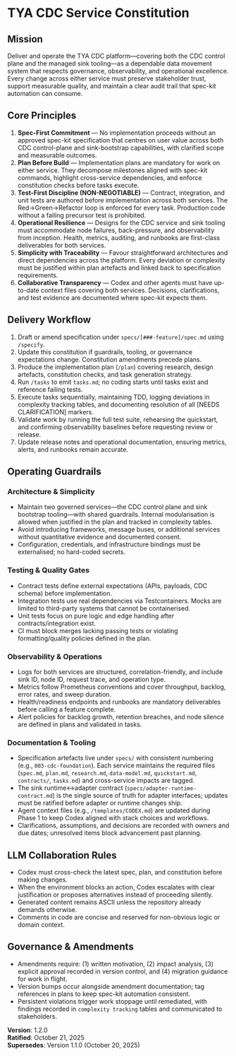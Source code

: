 # TYA CDC Service Constitution

## Mission
Deliver and operate the TYA CDC platform—covering both the CDC control plane and the managed sink tooling—as a dependable data movement system that respects governance, observability, and operational excellence. Every change across either service must preserve stakeholder trust, support measurable quality, and maintain a clear audit trail that spec-kit automation can consume.

## Core Principles
1. **Spec-First Commitment** — No implementation proceeds without an approved spec-kit specification that centres on user value across both CDC control-plane and sink-bootstrap capabilities, with clarified scope and measurable outcomes.
2. **Plan Before Build** — Implementation plans are mandatory for work on either service. They decompose milestones aligned with spec-kit commands, highlight cross-service dependencies, and enforce constitution checks before tasks execute.
3. **Test-First Discipline (NON-NEGOTIABLE)** — Contract, integration, and unit tests are authored before implementation across both services. The Red→Green→Refactor loop is enforced for every task. Production code without a failing precursor test is prohibited.
4. **Operational Resilience** — Designs for the CDC service and sink tooling must accommodate node failures, back-pressure, and observability from inception. Health, metrics, auditing, and runbooks are first-class deliverables for both services.
5. **Simplicity with Traceability** — Favour straightforward architectures and direct dependencies across the platform. Every deviation or complexity must be justified within plan artefacts and linked back to specification requirements.
6. **Collaborative Transparency** — Codex and other agents must have up-to-date context files covering both services. Decisions, clarifications, and test evidence are documented where spec-kit expects them.

## Delivery Workflow
1. Draft or amend specification under `specs/[###-feature]/spec.md` using `/specify`.
2. Update this constitution if guardrails, tooling, or governance expectations change. Constitution amendments precede plans.
3. Produce the implementation plan (`/plan`) covering research, design artefacts, constitution checks, and task generation strategy.
4. Run `/tasks` to emit `tasks.md`; no coding starts until tasks exist and reference failing tests.
5. Execute tasks sequentially, maintaining TDD, logging deviations in complexity tracking tables, and documenting resolution of all [NEEDS CLARIFICATION] markers.
6. Validate work by running the full test suite, rehearsing the quickstart, and confirming observability baselines before requesting review or release.
7. Update release notes and operational documentation, ensuring metrics, alerts, and runbooks remain accurate.

## Operating Guardrails
### Architecture & Simplicity
- Maintain two governed services—the CDC control plane and sink bootstrap tooling—with shared guardrails. Internal modularisation is allowed when justified in the plan and tracked in complexity tables.
- Avoid introducing frameworks, message buses, or additional services without quantitative evidence and documented consent.
- Configuration, credentials, and infrastructure bindings must be externalised; no hard-coded secrets.

### Testing & Quality Gates
- Contract tests define external expectations (APIs, payloads, CDC schema) before implementation.
- Integration tests use real dependencies via Testcontainers. Mocks are limited to third-party systems that cannot be containerised.
- Unit tests focus on pure logic and edge handling after contracts/integration exist.
- CI must block merges lacking passing tests or violating formatting/quality policies defined in the plan.

### Observability & Operations
- Logs for both services are structured, correlation-friendly, and include sink ID, node ID, request trace, and operation type.
- Metrics follow Prometheus conventions and cover throughput, backlog, error rates, and sweep duration.
- Health/readiness endpoints and runbooks are mandatory deliverables before calling a feature complete.
- Alert policies for backlog growth, retention breaches, and node silence are defined in plans and validated in tasks.

### Documentation & Tooling
- Specification artefacts live under `specs/` with consistent numbering (e.g., `003-cdc-foundation`). Each service maintains the required files (`spec.md`, `plan.md`, `research.md`, `data-model.md`, `quickstart.md`, `contracts/`, `tasks.md`) and cross-service impacts are tagged.
- The sink runtime↔adapter contract (`specs/adapter-runtime-contract.md`) is the single source of truth for adapter interfaces; updates must be ratified before adapter or runtime changes ship.
- Agent context files (e.g., `/templates/CODEX.md`) are updated during Phase 1 to keep Codex aligned with stack choices and workflows.
- Clarifications, assumptions, and decisions are recorded with owners and due dates; unresolved items block advancement past planning.

## LLM Collaboration Rules
- Codex must cross-check the latest spec, plan, and constitution before making changes.
- When the environment blocks an action, Codex escalates with clear justification or proposes alternatives instead of proceeding silently.
- Generated content remains ASCII unless the repository already demands otherwise.
- Comments in code are concise and reserved for non-obvious logic or domain context.

## Governance & Amendments
- Amendments require: (1) written motivation, (2) impact analysis, (3) explicit approval recorded in version control, and (4) migration guidance for work in flight.
- Version bumps occur alongside amendment documentation; tag references in plans to keep spec-kit automation consistent.
- Persistent violations trigger work stoppage until remediated, with findings recorded in `complexity tracking` tables and communicated to stakeholders.

**Version**: 1.2.0  
**Ratified**: October 21, 2025  
**Supersedes**: Version 1.1.0 (October 20, 2025)
